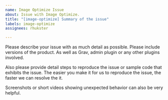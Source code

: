 ```yaml
---
name: Image Optimize Issue
about: Issue with Image Optimize.
title: "[image-optimize] Summary of the issue"
labels: image-optimize
assignees: rhukster

---
```


Please describe your issue with as much detail as possible. Please include versions of the product. As well as Grav, admin plugin or any other plugins involved.

Also please provide detail steps to reproduce the issue or sample code that exhibits the issue. The easier you make it for us to reproduce the issue, the faster we can resolve the it.

Screenshots or short videos showing unexpected behavior can also be very helpful.
